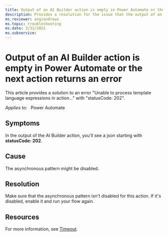 ```yaml
---
title: Output of an AI Builder action is empty in Power Automate or the next action returns an error
description: Provides a resolution for the issue that the output of an AI Builder action is empty in Power Automate or the next action returns an error.
ms.reviewer: angiendrews
ms.topic: troubleshooting
ms.date: 3/31/2021
ms.subservice: 
---
```


# Output of an AI Builder action is empty in Power Automate or the next action returns an error

This article provides a solution to an error "Unable to process template language expressions in action..." with "statusCode: 202".

_Applies to:_ &nbsp; Power Automate

## Symptoms

In the output of the AI Builder action, you'll see a json starting with **statusCode: 202**.

## Cause

The asynchronous pattern might be disabled.

## Resolution

Make sure that the asynchronous pattern isn't disabled for this action. If it's disabled, enable it and run your flow again.

## Resources

For more information, see [Timeout](/power-automate/limits-and-config#timeout).
